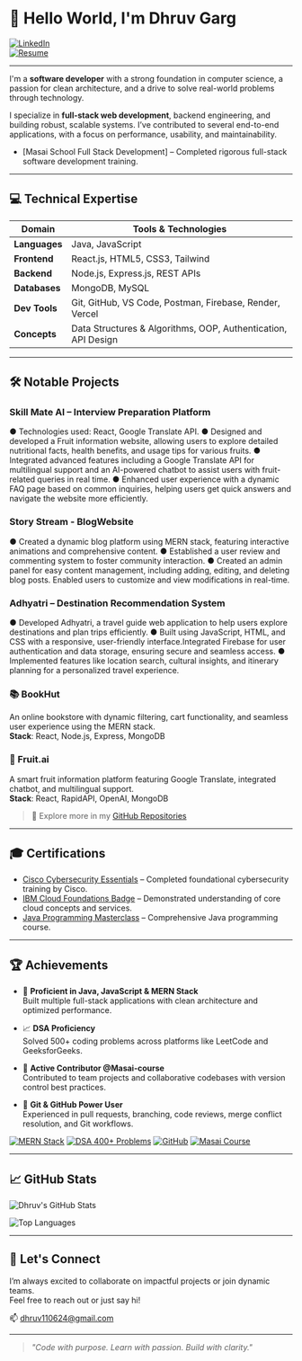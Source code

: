 # 👋 Hello World, I'm Dhruv Garg

[![LinkedIn](https://img.shields.io/badge/-LinkedIn-0A66C2?style=flat&logo=linkedin&logoColor=white)](https://www.linkedin.com/in/dhruv-garg-0656b9228)  
[![Resume](https://img.shields.io/badge/-Resume-4CAF50?style=flat&logo=adobe-acrobat-reader&logoColor=white)](https://drive.google.com/file/d/12wa09oi377QbjHL9dktZRbX0jueK0JaD/view?usp=drive_link)

---
I'm a **software developer** with a strong foundation in computer science, a passion for clean architecture, and a drive to solve real-world problems through technology.

I specialize in **full-stack web development**, backend engineering, and building robust, scalable systems. I’ve contributed to several end-to-end applications, with a focus on performance, usability, and maintainability.

- [Masai School Full Stack Development]  – Completed rigorous full-stack software development training.
---

## 💻 Technical Expertise

| Domain | Tools & Technologies |
|--------|----------------------|
| **Languages** | Java, JavaScript |
| **Frontend** | React.js, HTML5, CSS3, Tailwind |
| **Backend** | Node.js, Express.js, REST APIs |
| **Databases** | MongoDB, MySQL |
| **Dev Tools** | Git, GitHub, VS Code, Postman, Firebase, Render, Vercel |
| **Concepts** | Data Structures & Algorithms, OOP, Authentication, API Design |

---
## 🛠️ Notable Projects

### Skill Mate AI – Interview Preparation Platform 
● Technologies used: React, Google Translate API.
● Designed and developed a Fruit information website, allowing users to explore detailed nutritional facts, health benefits, and
usage tips for various fruits.
● Integrated advanced features including a Google Translate API for multilingual support and an AI-powered chatbot to assist
users with fruit-related queries in real time.
● Enhanced user experience with a dynamic FAQ page based on common inquiries, helping users get quick answers and
navigate the website more efficiently.
### Story Stream - BlogWebsite
● Created a dynamic blog platform using MERN stack, featuring interactive animations and comprehensive content.
● Established a user review and commenting system to foster community interaction.
● Created an admin panel for easy content management, including adding, editing, and deleting blog posts. Enabled users to
customize and view modifications in real-time.
### Adhyatri – Destination Recommendation System
● Developed Adhyatri, a travel guide web application to help users explore destinations and plan trips efficiently.
● Built using JavaScript, HTML, and CSS with a responsive, user-friendly interface.Integrated Firebase for user authentication
and data storage, ensuring secure and seamless access.
● Implemented features like location search, cultural insights, and itinerary planning for a personalized travel experience.
### 📚 BookHut  
An online bookstore with dynamic filtering, cart functionality, and seamless user experience using the MERN stack.  
**Stack**: React, Node.js, Express, MongoDB
### 🍓 Fruit.ai  
A smart fruit information platform featuring Google Translate, integrated chatbot, and multilingual support.  
**Stack**: React, RapidAPI, OpenAI, MongoDB

> 🔗 Explore more in my [GitHub Repositories](https://github.com/Dhruv-garg17?tab=repositories)

---
## 🎓 Certifications

- [Cisco Cybersecurity Essentials](https://www.cisco.com/c/en_in/training-events/training-certifications/certifications/cybersecurity-essentials.html) – Completed foundational cybersecurity training by Cisco.
- [IBM Cloud Foundations Badge](https://www.your-ibm-cert-link.com) – Demonstrated understanding of core cloud concepts and services.
- [Java Programming Masterclass](https://www.udemy.com/course/java-the-complete-java-developer-course/) – Comprehensive Java programming course.

---
## 🏆 Achievements

- 🧠 **Proficient in Java, JavaScript & MERN Stack**  
  Built multiple full-stack applications with clean architecture and optimized performance.

- 📈 **DSA Proficiency**  
  Solved 500+ coding problems across platforms like LeetCode and GeeksforGeeks.

- 👥 **Active Contributor @Masai-course**  
  Contributed to team projects and collaborative codebases with version control best practices.
  
- 🧰 **Git & GitHub Power User**  
  Experienced in pull requests, branching, code reviews, merge conflict resolution, and Git workflows.

[![MERN Stack](https://img.shields.io/badge/MERN%20Stack-Expert-brightgreen)](#)
[![DSA 400+ Problems](https://img.shields.io/badge/DSA-400%2B%20Problems-orange)](#)
[![GitHub](https://img.shields.io/badge/GitHub-Contributor-blue)](#)
[![Masai Course](https://img.shields.io/badge/Masai-Organization-red)](https://github.com/masai-course)

---
## 📈 GitHub Stats

![Dhruv's GitHub Stats](https://github-readme-stats.vercel.app/api?username=Dhruv-garg17&show_icons=true&theme=github_dark&hide_title=false&count_private=true)

![Top Languages](https://github-readme-stats.vercel.app/api/top-langs/?username=Dhruv-garg17&layout=compact&theme=github_dark)


---
## 🤝 Let's Connect
I’m always excited to collaborate on impactful projects or join dynamic teams.  
Feel free to reach out or just say hi!

📫 [dhruv110624@gmail.com](mailto:dhruv110624@gmail.com) 

---

> *"Code with purpose. Learn with passion. Build with clarity."*

